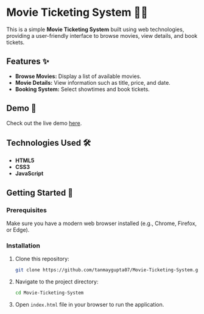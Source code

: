 # Movie Ticketing System 🎥🎫

This is a simple **Movie Ticketing System** built using web technologies, providing a user-friendly interface to browse movies, view details, and book tickets.



## Features ✨

- **Browse Movies:** Display a list of available movies.
- **Movie Details:** View information such as title, price, and date.
- **Booking System:** Select showtimes and book tickets.

## Demo 🔗

Check out the live demo [here](https://tanmaygupta07.github.io/Movie-Ticketing-System/).

## Technologies Used 🛠️

- **HTML5**
- **CSS3**
- **JavaScript**

## Getting Started 🚀

### Prerequisites
Make sure you have a modern web browser installed (e.g., Chrome, Firefox, or Edge).

### Installation
1. Clone this repository:
   ```bash
   git clone https://github.com/tanmaygupta07/Movie-Ticketing-System.git

2. Navigate to the project directory:
    ```bash
    cd Movie-Ticketing-System
    
3. Open `index.html` file in your browser to run the application.
